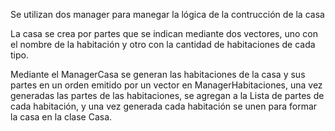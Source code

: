 Se utilizan dos manager para manegar la lógica de la contrucción de la casa

La casa se crea por partes que se indican mediante dos vectores, uno con el nombre de la habitación y otro con
la cantidad de habitaciones de cada tipo.

Mediante el ManagerCasa se generan las habitaciones de la casa y sus partes en un orden emitido por un vector en ManagerHabitaciones, una vez generadas las partes de las habitaciones, se agregan a la Lista de partes de cada habitación, y una vez generada cada habitación se unen para formar la casa en la clase Casa.